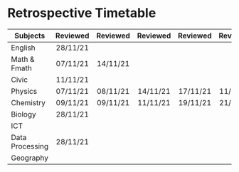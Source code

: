 # Retrospective Timetable
| Subjects        | Reviewed | Reviewed | Reviewed | Reviewed | Reviewed | Reviewed |
| --------------- |:--------:|:--------:|:--------:|:--------:|:--------:| -------- |
| English         | 28/11/21 |          |          |          |          |          |
| Math & Fmath    | 07/11/21 | 14/11/21 |          |          |          |          |
| Civic           | 11/11/21 |          |          |          |          |          |
| Physics         | 07/11/21 | 08/11/21 | 14/11/21 | 17/11/21 | 11/12/21 |          |
| Chemistry       | 09/11/21 | 09/11/21 | 11/11/21 | 19/11/21 | 21/11/21 |          |
| Biology         | 28/11/21 |          |          |          |          |          |
| ICT             |          |          |          |          |          |          |
| Data Processing | 28/11/21 |          |          |          |          |          |
| Geography       |          |          |          |          |          |          |
